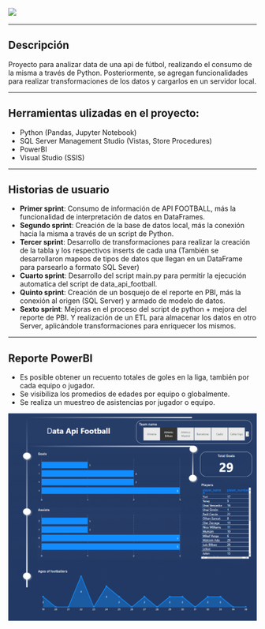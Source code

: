 ![](https://apifootball.com/img/logo2.png)

----
## Descripción

<p>
Proyecto para analizar data de una api de fútbol, realizando el consumo de la misma a través de Python. Posteriormente, se agregan funcionalidades para realizar transformaciones de los datos y cargarlos en un servidor local.
</p>

----
## Herramientas ulizadas en el proyecto:


- Python (Pandas, Jupyter Notebook)
- SQL Server Management Studio (Vistas, Store Procedures)
- PowerBI
- Visual Studio (SSIS)

----
## Historias de usuario


- <b>Primer sprint</b>: Consumo de información de API FOOTBALL, más la funcionalidad de interpretación de datos en DataFrames.
- <b>Segundo sprint</b>: Creación de la base de datos local, más la conexión hacia la misma a través de un script de Python.
- <b>Tercer sprint</b>: Desarrollo de transformaciones para realizar la creación de la tabla y los respectivos inserts de cada una (También se desarrollaron mapeos de tipos de datos que llegan en un DataFrame para parsearlo a formato SQL Sever)
- <b>Cuarto sprint</b>: Desarrollo del script main.py para permitir la ejecución automatica del script de data_api_football.
- <b>Quinto sprint</b>: Creación de un bosquejo de el reporte en PBI, más la conexión al origen (SQL Server) y armado de modelo de datos.
- <b>Sexto sprint</b>: Mejoras en el proceso del script de python + mejora del reporte de PBI. Y realización de un ETL para almacenar los datos en otro Server, aplicándole transformaciones para enriquecer los mismos.

----
## Reporte PowerBI

- Es posible obtener un recuento totales de goles en la liga, también por cada equipo o jugador.
- Se visibiliza los promedios de edades por equipo o globalmente.
- Se realiza un muestreo de asistencias por jugador o equipo. 

![Enlace al Reporte PowerBI](https://github.com/ramiperez/Data-Api-Football/blob/main/pbi_reports/Cap_pbi_api_football.png)

